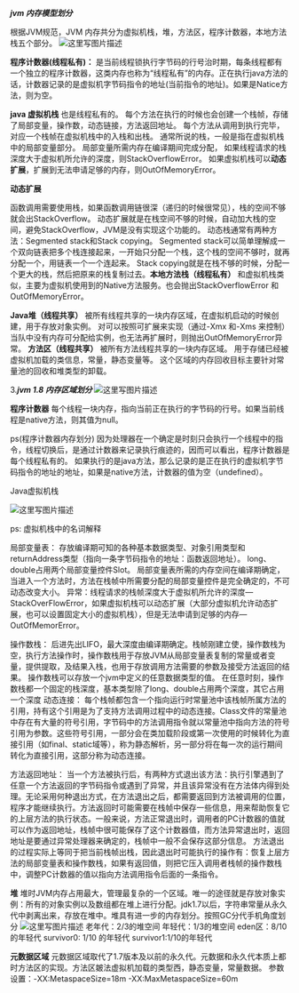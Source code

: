 ***jvm 内存模型划分***

根据JVM规范，JVM 内存共分为虚拟机栈，堆，方法区，程序计数器，本地方法栈五个部分。
![这里写图片描述](https://img-blog.csdn.net/20180711221632221?watermark/2/text/aHR0cHM6Ly9ibG9nLmNzZG4ubmV0L3F6cWFuemM=/font/5a6L5L2T/fontsize/400/fill/I0JBQkFCMA==/dissolve/70)

**程序计数器(线程私有)：**
是当前线程锁执行字节码的行号治时期，每条线程都有一个独立的程序计数器，这类内存也称为“线程私有”的内存。正在执行java方法的话，计数器记录的是虚拟机字节码指令的地址(当前指令的地址)。如果是Natice方法，则为空。

**java 虚拟机栈**
也是线程私有的。
每个方法在执行的时候也会创建一个栈帧，存储了局部变量，操作数，动态链接，方法返回地址。
每个方法从调用到执行完毕，对应一个栈帧在虚拟机栈中的入栈和出栈。
通常所说的栈，一般是指在虚拟机栈中的局部变量部分。
局部变量所需内存在编译期间完成分配，
如果线程请求的栈深度大于虚拟机所允许的深度，则StackOverflowError。
如果虚拟机栈可以**动态扩展**，扩展到无法申请足够的内存，则OutOfMemoryError。

**动态扩展**

函数调用需要使用栈，如果函数调用链很深（递归的时候很常见），栈的空间不够就会出StackOverflow。
动态扩展就是在栈空间不够的时候，自动加大栈的空间，避免StackOverflow，JVM是没有实现这个功能的。
动态栈通常有两种方法：Segmented stack和Stack copying。
Segmented stack可以简单理解成一个双向链表把多个栈连接起来，一开始只分配一个栈，这个栈的空间不够时，就再分配一个，用链表一个一个连起来。
Stack copying就是在栈不够的时候，分配一个更大的栈，然后把原来的栈复制过去。**本地方法栈（线程私有）**
和虚拟机栈类似，主要为虚拟机使用到的Native方法服务。也会抛出StackOverflowError 和OutOfMemoryError。

**Java堆（线程共享）**
被所有线程共享的一块内存区域，在虚拟机启动的时候创建，用于存放对象实例。
对可以按照可扩展来实现（通过-Xmx 和-Xms 来控制）
当队中没有内存可分配给实例，也无法再扩展时，则抛出OutOfMemoryError异常。
**方法区（线程共享）**
被所有方法线程共享的一块内存区域。
用于存储已经被虚拟机加载的类信息，常量，静态变量等。
这个区域的内存回收目标主要针对常量池的回收和堆类型的卸载。

3.***jvm 1.8 内存区域划分***
![这里写图片描述](https://img-blog.csdn.net/20180711224752470?watermark/2/text/aHR0cHM6Ly9ibG9nLmNzZG4ubmV0L3F6cWFuemM=/font/5a6L5L2T/fontsize/400/fill/I0JBQkFCMA==/dissolve/70)

**程序计数器**
每个线程一块内存，指向当前正在执行的字节码的行号。如果当前线程是native方法，则其值为null。

ps(程序计数器内存划分)
因为处理器在一个确定是时刻只会执行一个线程中的指令，线程切换后，是通过计数器来记录执行痕迹的，因而可以看出，程序计数器是每个线程私有的。
如果执行的是java方法，那么记录的是正在执行的虚拟机字节码指令的地址的地址，如果是native方法，计数器的值为空（undefined）。

Java虚拟机栈

![这里写图片描述](https://img-blog.csdn.net/2018071122520040?watermark/2/text/aHR0cHM6Ly9ibG9nLmNzZG4ubmV0L3F6cWFuemM=/font/5a6L5L2T/fontsize/400/fill/I0JBQkFCMA==/dissolve/70)

ps: 虚拟机栈中的名词解释

局部变量表：
存放编译期可知的各种基本数据类型、对象引用类型和returnAddress类型（指向一条字节码指令的地址：函数返回地址）。
long、double占用两个局部变量控件Slot。
局部变量表所需的内存空间在编译期确定，当进入一个方法时，方法在栈帧中所需要分配的局部变量控件是完全确定的，不可动态改变大小。
异常：线程请求的栈帧深度大于虚拟机所允许的深度—StackOverFlowError，如果虚拟机栈可以动态扩展（大部分虚拟机允许动态扩展，也可以设置固定大小的虚拟机栈），但是无法申请到足够的内存—OutOfMemorError。

操作数栈：
后进先出LIFO，最大深度由编译期确定。栈帧刚建立使，操作数栈为空，执行方法操作时，操作数栈用于存放JVM从局部变量表复制的常量或者变量，提供提取，及结果入栈，也用于存放调用方法需要的参数及接受方法返回的结果。
操作数栈可以存放一个jvm中定义的任意数据类型的值。
在任意时刻，操作数栈都一个固定的栈深度，基本类型除了long、double占用两个深度，其它占用一个深度
动态连接：
每个栈帧都包含一个指向运行时常量池中该栈帧所属方法的引用，持有这个引用是为了支持方法调用过程中的动态连接。Class文件的常量池中存在有大量的符号引用，字节码中的方法调用指令就以常量池中指向方法的符号引用为参数。这些符号引用，一部分会在类加载阶段或第一次使用的时候转化为直接引用（如final、static域等），称为静态解析，另一部分将在每一次的运行期间转化为直接引用，这部分称为动态连接。

方法返回地址：
当一个方法被执行后，有两种方式退出该方法：执行引擎遇到了任意一个方法返回的字节码指令或遇到了异常，并且该异常没有在方法体内得到处理。无论采用何种退出方式，在方法退出之后，都需要返回到方法被调用的位置，程序才能继续执行。方法返回时可能需要在栈帧中保存一些信息，用来帮助恢复它的上层方法的执行状态。一般来说，方法正常退出时，调用者的PC计数器的值就可以作为返回地址，栈帧中很可能保存了这个计数器值，而方法异常退出时，返回地址是要通过异常处理器来确定的，栈帧中一般不会保存这部分信息。
方法退出的过程实际上等同于把当前栈帧出栈，因此退出时可能执行的操作有：恢复上层方法的局部变量表和操作数栈，如果有返回值，则把它压入调用者栈帧的操作数栈中，调整PC计数器的值以指向方法调用指令后面的一条指令。

**堆**
堆时JVM内存占用最大，管理最复杂的一个区域。唯一的途径就是存放对象实例：所有的对象实例以及数组都在堆上进行分配。jdk1.7以后，字符串常量从永久代中剥离出来，存放在堆中。堆具有进一步的内存划分。按照GC分代手机角度划分
![这里写图片描述](https://img-blog.csdn.net/20180711231128855?watermark/2/text/aHR0cHM6Ly9ibG9nLmNzZG4ubmV0L3F6cWFuemM=/font/5a6L5L2T/fontsize/400/fill/I0JBQkFCMA==/dissolve/70)
老年代：2/3的堆空间
年轻代：1/3的堆空间
eden区：8/10 的年轻代
survivor0: 1/10 的年轻代
survivor1:1/10的年轻代

**元数据区域**
元数据区域取代了1.7版本及以前的永久代。元数据和永久代本质上都时方法区的实现。方法区皴法虚拟机加载的类型西，静态变量，常量数据。
参数设置：-XX:MetaspaceSize=18m
-XX:MaxMetaspaceSize=60m